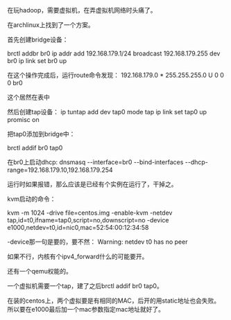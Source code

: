 在玩hadoop，需要虚拟机，在弄虚拟机网络时头痛了。

在archlinux上找到了一个方案。

首先创建bridge设备：

brctl addbr br0
ip addr add 192.168.179.1/24 broadcast 192.168.179.255 dev br0
ip link set br0 up

在这个操作完成后，运行route命令发现：
192.168.179.0   *               255.255.255.0   U     0      0        0 br0

这个居然在表中

然后创建tap设备：
ip tuntap add dev tap0 mode tap
ip link set tap0 up promisc on

把tap0添加到bridge中：

brctl addif br0 tap0

在br0上启动dhcp:
dnsmasq --interface=br0 --bind-interfaces --dhcp-range=192.168.179.10,192.168.179.254

运行时如果报错，那么应该是已经有个实例在运行了，干掉之。

kvm启动的命令：

kvm -m 1024 -drive file=centos.img -enable-kvm -netdev tap,id=t0,ifname=tap0,script=no,downscript=no -device e1000,netdev=t0,id=nic0,mac=52:54:00:12:34:58

-device那一句是要的，要不然：
Warning: netdev t0 has no peer

如果不行，内核有个ipv4_forward什么的可能要开。

还有一个qemu权能的。

一个虚拟机需要一个tap，建了之后brctl addif br0 tap0。

在装的centos上，两个虚拟要是有相同的MAC，后开的用static地址也会失败。所以要在e1000最后加一个mac参数指定mac地址就好了。

